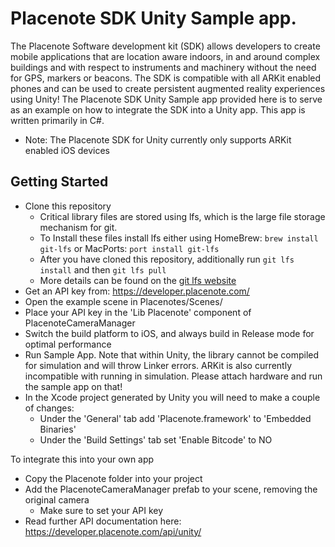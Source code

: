 # Placenote SDK Unity Sample app.
The Placenote Software development kit (SDK) allows developers to create mobile applications that are location aware indoors, in and around complex buildings and with respect to instruments and machinery without the need for GPS, markers or beacons. The SDK is compatible with all ARKit enabled phones and can be used to create persistent augmented reality experiences using Unity!
The Placenote SDK Unity Sample app provided here is to serve as an example on how to integrate the SDK into a Unity app. This app is written primarily in C#.

* Note: The Placenote SDK for Unity currently only supports ARKit enabled iOS devices

## Getting Started
* Clone this repository
  * Critical library files are stored using lfs, which is the large file storage mechanism for git.
  * To Install these files install lfs either using HomeBrew: `brew install git-lfs` or MacPorts: `port install git-lfs`
  * After you have cloned this repository, additionally run `git lfs install` and then `git lfs pull`
  * More details can be found on the [git lfs website](https://git-lfs.github.com/)
* Get an API key from: https://developer.placenote.com/
* Open the example scene in Placenotes/Scenes/
* Place your API key in the 'Lib Placenote' component of PlacenoteCameraManager
* Switch the build platform to iOS, and always build in Release mode for optimal performance
* Run Sample App. Note that within Unity, the library cannot be compiled for simulation and will throw Linker errors. ARKit is also currently incompatible with running in simulation. Please attach hardware and run the sample app on that!
* In the Xcode project generated by Unity you will need to make a couple of changes:
    * Under the 'General' tab add 'Placenote.framework' to 'Embedded Binaries'
    * Under the 'Build Settings' tab set 'Enable Bitcode' to NO

To integrate this into your own app
* Copy the Placenote folder into your project
* Add the PlacenoteCameraManager prefab to your scene, removing the original camera
    * Make sure to set your API key
* Read further API documentation here: https://developer.placenote.com/api/unity/